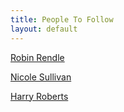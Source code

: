 ```yaml
---
title: People To Follow
layout: default
---
```


<p><a href="http://robinrendle.com">Robin Rendle</a>
<p><a href="http://www.stubbornella.org/content/">Nicole Sullivan</a></p>
<p><a href="http://csswizardry.com">Harry Roberts</a></p>
